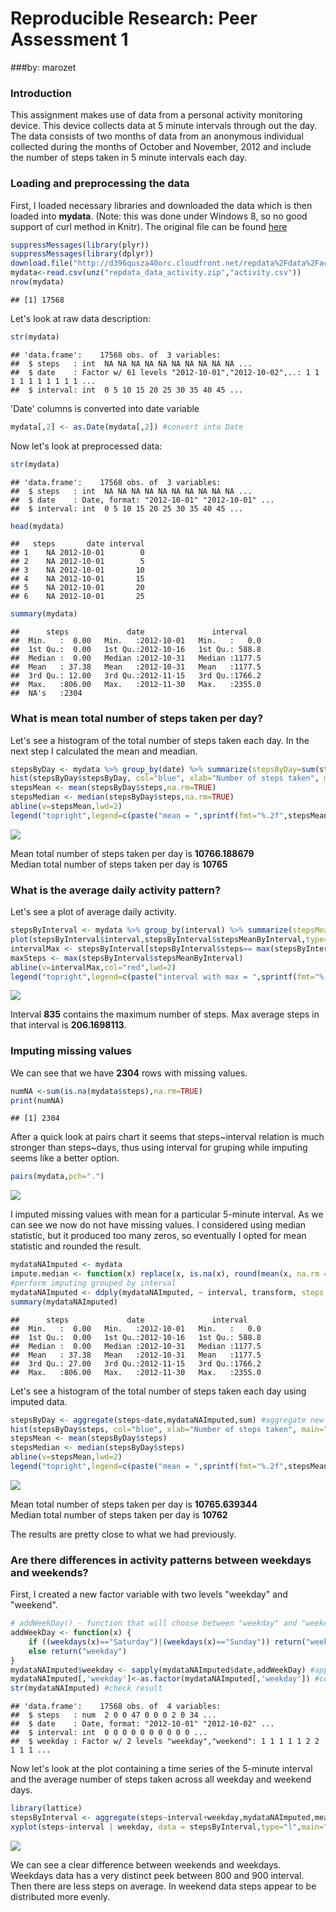 # Reproducible Research: Peer Assessment 1
###by: marozet

### Introduction
This assignment makes use of data from a personal activity monitoring device. This device collects data at 5 minute intervals through out the day. The data consists of two months of data from an anonymous individual collected during the months of October and November, 2012 and include the number of steps taken in 5 minute intervals each day.



### Loading and preprocessing the data
First, I loaded necessary libraries and downloaded the data which is then loaded into **mydata**. (Note: this was done under Windows 8, so no good support of curl method in Knitr). The original file can be found [here](https://d396qusza40orc.cloudfront.net/repdata%2Fdata%2Factivity.zip)

```r
suppressMessages(library(plyr))
suppressMessages(library(dplyr))
download.file("http://d396qusza40orc.cloudfront.net/repdata%2Fdata%2Factivity.zip","repdata_data_activity.zip",mode="wb")
mydata<-read.csv(unz("repdata_data_activity.zip","activity.csv"))
nrow(mydata)
```

```
## [1] 17568
```

Let's look at raw data description:

```r
str(mydata)
```

```
## 'data.frame':	17568 obs. of  3 variables:
##  $ steps   : int  NA NA NA NA NA NA NA NA NA NA ...
##  $ date    : Factor w/ 61 levels "2012-10-01","2012-10-02",..: 1 1 1 1 1 1 1 1 1 1 ...
##  $ interval: int  0 5 10 15 20 25 30 35 40 45 ...
```

'Date' columns is converted into date variable

```r
mydata[,2] <- as.Date(mydata[,2]) #convert into Date
```

Now let's look at preprocessed data:

```r
str(mydata)
```

```
## 'data.frame':	17568 obs. of  3 variables:
##  $ steps   : int  NA NA NA NA NA NA NA NA NA NA ...
##  $ date    : Date, format: "2012-10-01" "2012-10-01" ...
##  $ interval: int  0 5 10 15 20 25 30 35 40 45 ...
```

```r
head(mydata)
```

```
##   steps       date interval
## 1    NA 2012-10-01        0
## 2    NA 2012-10-01        5
## 3    NA 2012-10-01       10
## 4    NA 2012-10-01       15
## 5    NA 2012-10-01       20
## 6    NA 2012-10-01       25
```

```r
summary(mydata)
```

```
##      steps             date               interval     
##  Min.   :  0.00   Min.   :2012-10-01   Min.   :   0.0  
##  1st Qu.:  0.00   1st Qu.:2012-10-16   1st Qu.: 588.8  
##  Median :  0.00   Median :2012-10-31   Median :1177.5  
##  Mean   : 37.38   Mean   :2012-10-31   Mean   :1177.5  
##  3rd Qu.: 12.00   3rd Qu.:2012-11-15   3rd Qu.:1766.2  
##  Max.   :806.00   Max.   :2012-11-30   Max.   :2355.0  
##  NA's   :2304
```


### What is mean total number of steps taken per day?
Let's see a histogram of the total number of steps taken each day. In the next step I calculated the mean and meadian.

```r
stepsByDay <- mydata %>% group_by(date) %>% summarize(stepsByDay=sum(steps)) #calculte aggregation by date, I don't remove NA here because they would be replaced by 0. NAs will be replaces when calculating mean and median.
hist(stepsByDay$stepsByDay, col="blue", xlab="Number of steps taken", main="Total steps taken each day")
stepsMean <- mean(stepsByDay$steps,na.rm=TRUE)
stepsMedian <- median(stepsByDay$steps,na.rm=TRUE)
abline(v=stepsMean,lwd=2)
legend("topright",legend=c(paste("mean = ",sprintf(fmt="%.2f",stepsMean)),paste("median = ",stepsMedian)))
```

![](PA1_template_files/figure-html/histogram-1.png) 

Mean total number of steps taken per day is **10766.188679**  
Median total number of steps taken per day is **10765**


### What is the average daily activity pattern?
Let's see a plot of average daily activity.

```r
stepsByInterval <- mydata %>% group_by(interval) %>% summarize(stepsMeanByInterval=mean(steps,na.rm=TRUE)) #calculate aggregation by interval
plot(stepsByInterval$interval,stepsByInterval$stepsMeanByInterval,type="l",main="Average number of steps taken per interval",xlab="5-minute intervals",ylab="Average number of steps taken")
intervalMax <- stepsByInterval[stepsByInterval$steps== max(stepsByInterval$stepsMeanByInterval),1]
maxSteps <- max(stepsByInterval$stepsMeanByInterval)
abline(v=intervalMax,col="red",lwd=2)
legend("topright",legend=c(paste("interval with max = ",sprintf(fmt="%.0f",intervalMax)),paste("Max average steps = ",sprintf(fmt="%.2f",maxSteps))))
```

![](PA1_template_files/figure-html/activity-1.png) 

Interval **835** contains the maximum number of steps. Max average steps in that interval is **206.1698113**.


### Imputing missing values

We can see that we have **2304** rows with missing values.

```r
numNA <-sum(is.na(mydata$steps),na.rm=TRUE)
print(numNA)
```

```
## [1] 2304
```
After a quick look at pairs chart it seems that steps~interval relation is much stronger than steps~days, thus using interval for gruping while imputing seems like a better option. 

```r
pairs(mydata,pch=".")
```

![](PA1_template_files/figure-html/pairs-1.png) 

I imputed missing values with mean for a particular 5-minute interval. As we can see we now do not have missing values. I considered using median statistic, but it produced too many zeros, so eventually I opted for mean statistic and rounded the result.

```r
mydataNAImputed <- mydata
impute.median <- function(x) replace(x, is.na(x), round(mean(x, na.rm = TRUE))) #define function for imputing data
#perform imputing grouped by interval
mydataNAImputed <- ddply(mydataNAImputed, ~ interval, transform, steps = impute.median(steps)) 
summary(mydataNAImputed)
```

```
##      steps             date               interval     
##  Min.   :  0.00   Min.   :2012-10-01   Min.   :   0.0  
##  1st Qu.:  0.00   1st Qu.:2012-10-16   1st Qu.: 588.8  
##  Median :  0.00   Median :2012-10-31   Median :1177.5  
##  Mean   : 37.38   Mean   :2012-10-31   Mean   :1177.5  
##  3rd Qu.: 27.00   3rd Qu.:2012-11-15   3rd Qu.:1766.2  
##  Max.   :806.00   Max.   :2012-11-30   Max.   :2355.0
```

Let's see a histogram of the total number of steps taken each day using imputed data. 

```r
stepsByDay <- aggregate(steps~date,mydataNAImputed,sum) #aggregate new data by date
hist(stepsByDay$steps, col="blue", xlab="Number of steps taken", main="Total steps taken each day")
stepsMean <- mean(stepsByDay$steps)
stepsMedian <- median(stepsByDay$steps)
abline(v=stepsMean,lwd=2)
legend("topright",legend=c(paste("mean = ",sprintf(fmt="%.2f",stepsMean)),paste("median = ",stepsMedian)))
```

![](PA1_template_files/figure-html/histogramOnImputed-1.png) 

Mean total number of steps taken per day is **10765.639344**  
Median total number of steps taken per day is **10762**

The results are pretty close to what we had previously.

### Are there differences in activity patterns between weekdays and weekends?
First, I created a new factor variable with two levels "weekday" and "weekend".

```r
# addWeekDay() - function that will choose between "weekday" and "weekend" based on date
addWeekDay <- function(x) {
    if ((weekdays(x)=="Saturday")|(weekdays(x)=="Sunday")) return("weekend")
    else return("weekday")
}
mydataNAImputed$weekday <- sapply(mydataNAImputed$date,addWeekDay) #apply to a new column
mydataNAImputed[,'weekday']<-as.factor(mydataNAImputed[,'weekday']) #convert to factor
str(mydataNAImputed) #check result
```

```
## 'data.frame':	17568 obs. of  4 variables:
##  $ steps   : num  2 0 0 47 0 0 0 2 0 34 ...
##  $ date    : Date, format: "2012-10-01" "2012-10-02" ...
##  $ interval: int  0 0 0 0 0 0 0 0 0 0 ...
##  $ weekday : Factor w/ 2 levels "weekday","weekend": 1 1 1 1 1 2 2 1 1 1 ...
```

Now let's look at the plot containing a time series of the 5-minute interval and the average number of steps taken across all weekday and weekend days.


```r
library(lattice)
stepsByInterval <- aggregate(steps~interval+weekday,mydataNAImputed,mean) #calculate aggregation by interval and weekday
xyplot(steps~interval | weekday, data = stepsByInterval,type="l",main="Average number of steps taken per interval",xlab="5-minute intervals",ylab="Average number of steps taken",layout=c(1,2))
```

![](PA1_template_files/figure-html/time_series_plot-1.png) 

We can see a clear difference between weekends and weekdays. Weekdays data has a very distinct peek between 800 and 900 interval. Then there are less steps on average. In weekend data steps appear to be distributed more evenly.

